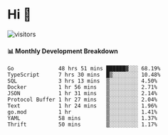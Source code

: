 # Hi 👋
 
![visitors](https://visitor-badge.glitch.me/badge?page_id=sorcererxw.sorcererx)

#### 📊 Monthly Development Breakdown

<!--START_SECTION:waka-->
```text
Go              48 hrs 51 mins ██████▓░░░ 68.19%
TypeScript      7 hrs 30 mins  █▒░░░░░░░░ 10.48%
SQL             3 hrs 13 mins  ▒░░░░░░░░░ 4.50%
Docker          1 hr 56 mins   ▒░░░░░░░░░ 2.71%
JSON            1 hr 31 mins   ▒░░░░░░░░░ 2.14%
Protocol Buffer 1 hr 27 mins   ▒░░░░░░░░░ 2.04%
Text            1 hr 24 mins   ▒░░░░░░░░░ 1.96%
go.mod          1 hr           ▒░░░░░░░░░ 1.41%
YAML            58 mins        ▒░░░░░░░░░ 1.37%
Thrift          50 mins        ▒░░░░░░░░░ 1.17%
```
<!--END_SECTION:waka-->
